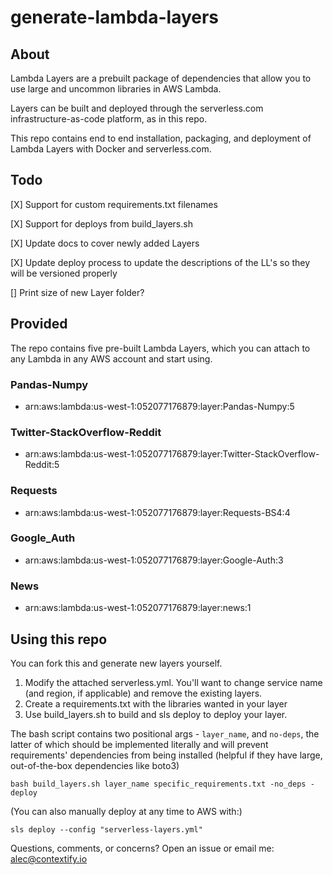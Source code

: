 # generate-lambda-layers



## About

Lambda Layers are a prebuilt package of dependencies that allow you to use large and uncommon libraries in AWS Lambda.

Layers can be built and deployed through the serverless.com infrastructure-as-code platform, as in this repo.

This repo contains end to end installation, packaging, and deployment of Lambda Layers with Docker and serverless.com.

## Todo 
[X] Support for custom requirements.txt filenames

[X] Support for deploys from build_layers.sh

[X] Update docs to cover newly added Layers

[X] Update deploy process to update the descriptions of the LL's so they will be versioned properly

[] Print size of new Layer folder?


## Provided


The repo contains five pre-built Lambda Layers, which you can attach to any Lambda in any AWS account and start using.


### Pandas-Numpy
- arn:aws:lambda:us-west-1:052077176879:layer:Pandas-Numpy:5
### Twitter-StackOverflow-Reddit
- arn:aws:lambda:us-west-1:052077176879:layer:Twitter-StackOverflow-Reddit:5
### Requests
 - arn:aws:lambda:us-west-1:052077176879:layer:Requests-BS4:4
### Google_Auth
 - arn:aws:lambda:us-west-1:052077176879:layer:Google-Auth:3
### News
 - arn:aws:lambda:us-west-1:052077176879:layer:news:1

## Using this repo

You can fork this and generate new layers yourself. 

1) Modify the attached serverless.yml. You'll want to change service name (and region, if applicable) and remove the existing layers.
2) Create a requirements.txt with the libraries wanted in your layer
3) Use build_layers.sh to build and sls deploy to deploy your layer.

The bash script contains two positional args - `layer_name`, and `no-deps`, the latter of which should be implemented literally and will prevent requirements' dependencies from being installed (helpful if they have large, out-of-the-box dependencies like boto3)

```bash build_layers.sh layer_name specific_requirements.txt -no_deps -deploy```



(You can also manually deploy at any time to AWS with:)

```sls deploy --config "serverless-layers.yml"```


Questions, comments, or concerns? Open an issue or email me: alec@contextify.io

